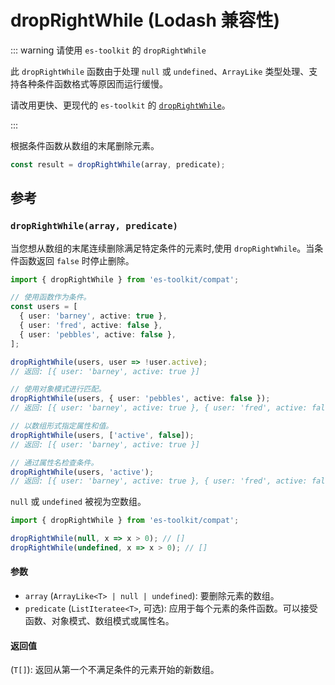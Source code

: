 # dropRightWhile (Lodash 兼容性)

::: warning 请使用 `es-toolkit` 的 `dropRightWhile`

此 `dropRightWhile` 函数由于处理 `null` 或 `undefined`、`ArrayLike` 类型处理、支持各种条件函数格式等原因而运行缓慢。

请改用更快、更现代的 `es-toolkit` 的 [`dropRightWhile`](../../array/dropRightWhile.md)。

:::

根据条件函数从数组的末尾删除元素。

```typescript
const result = dropRightWhile(array, predicate);
```

## 参考

### `dropRightWhile(array, predicate)`

当您想从数组的末尾连续删除满足特定条件的元素时,使用 `dropRightWhile`。当条件函数返回 `false` 时停止删除。

```typescript
import { dropRightWhile } from 'es-toolkit/compat';

// 使用函数作为条件。
const users = [
  { user: 'barney', active: true },
  { user: 'fred', active: false },
  { user: 'pebbles', active: false },
];

dropRightWhile(users, user => !user.active);
// 返回: [{ user: 'barney', active: true }]

// 使用对象模式进行匹配。
dropRightWhile(users, { user: 'pebbles', active: false });
// 返回: [{ user: 'barney', active: true }, { user: 'fred', active: false }]

// 以数组形式指定属性和值。
dropRightWhile(users, ['active', false]);
// 返回: [{ user: 'barney', active: true }]

// 通过属性名检查条件。
dropRightWhile(users, 'active');
// 返回: [{ user: 'barney', active: true }, { user: 'fred', active: false }, { user: 'pebbles', active: false }]
```

`null` 或 `undefined` 被视为空数组。

```typescript
import { dropRightWhile } from 'es-toolkit/compat';

dropRightWhile(null, x => x > 0); // []
dropRightWhile(undefined, x => x > 0); // []
```

#### 参数

- `array` (`ArrayLike<T> | null | undefined`): 要删除元素的数组。
- `predicate` (`ListIteratee<T>`, 可选): 应用于每个元素的条件函数。可以接受函数、对象模式、数组模式或属性名。

#### 返回值

(`T[]`): 返回从第一个不满足条件的元素开始的新数组。

